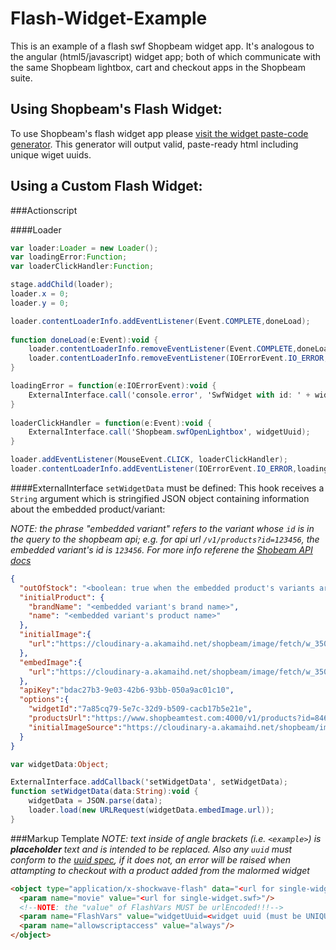 Flash-Widget-Example
====================

This is an example of a flash swf Shopbeam widget app. It's analogous to the angular (html5/javascript) widget app; both of which communicate with the same Shopbeam lightbox, cart and checkout apps in the Shopbeam suite.

Using Shopbeam's Flash Widget:
------------------------------

To use Shopbeam's flash widget app please [visit the widget paste-code generator](#). This generator will output valid, paste-ready html including unique wiget uuids.


Using a Custom Flash Widget:
----------------------------

###Actionscript

####Loader
```actionscript
var loader:Loader = new Loader();
var loadingError:Function;
var loaderClickHandler:Function;

stage.addChild(loader);
loader.x = 0;
loader.y = 0;

loader.contentLoaderInfo.addEventListener(Event.COMPLETE,doneLoad);
	
function doneLoad(e:Event):void {
	loader.contentLoaderInfo.removeEventListener(Event.COMPLETE,doneLoad);
	loader.contentLoaderInfo.removeEventListener(IOErrorEvent.IO_ERROR,loadingError);
}

loadingError = function(e:IOErrorEvent):void {
	ExternalInterface.call('console.error', 'SwfWidget with id: ' + widgetUuid + ' couldn\'t load image');
}
	
loaderClickHandler = function(e:Event):void {
	ExternalInterface.call('Shopbeam.swfOpenLightbox', widgetUuid);
}

loader.addEventListener(MouseEvent.CLICK, loaderClickHandler);
loader.contentLoaderInfo.addEventListener(IOErrorEvent.IO_ERROR,loadingError);
```

####ExternalInterface
`setWidgetData` must be defined: This hook receives a `String` argument which is stringified JSON object containing information about the embedded product/variant:

_NOTE: the phrase "embedded variant" refers to the variant whose `id` is in the query to the shopbeam api; e.g. for api url `/v1/products?id=123456`, the embedded variant's id is `123456`. For more info referene the [Shobeam API docs](#)_

```json
{
  "outOfStock": "<boolean: true when the embedded product's variants are out of stock>",
  "initialProduct": {
    "brandName": "<embedded variant's brand name>",
    "name": "<embedded variant's product name>"
  },
  "initialImage":{
    "url":"https://cloudinary-a.akamaihd.net/shopbeam/image/fetch/w_350,h_536,c_pad/ht…nmarcus.com%2Fca%2F1%2Fproduct_assets%2FH%2F7%2F6%2F1%2FP%2FNMH761P_mz.jpg"
  },
  "embedImage":{
    "url":"https://cloudinary-a.akamaihd.net/shopbeam/image/fetch/w_350,h_536,c_pad/ht…nmarcus.com%2Fca%2F1%2Fproduct_assets%2FH%2F7%2F6%2F1%2FP%2FNMH761P_mz.jpg"
  },
  "apiKey":"bdac27b3-9e03-42b6-93bb-050a9ac01c10",
  "options":{
    "widgetId":"7a85cq79-5e7c-32d9-b509-cacb17b5e21e",
    "productsUrl":"https://www.shopbeamtest.com:4000/v1/products?id=8461791&image=1&apiKey=bdac27b3-9e03-42b6-93bb-050a9ac01c10",
    "initialImageSource":"https://cloudinary-a.akamaihd.net/shopbeam/image/fetch/w_350,h_536,c_pad/ht…nmarcus.com%2Fca%2F1%2Fproduct_assets%2FH%2F7%2F6%2F1%2FP%2FNMH761P_mz.jpg"
  }
}
```

```actionscript
var widgetData:Object;

ExternalInterface.addCallback('setWidgetData', setWidgetData);
function setWidgetData(data:String):void {
	widgetData = JSON.parse(data);
	loader.load(new URLRequest(widgetData.embedImage.url));
}
```

###Markup Template
_NOTE: text inside of angle brackets (i.e. `<example>`) is **placeholder** text and is intended to be replaced. Also any `uuid` must conform to the [uuid spec](http://en.wikipedia.org/wiki/Universally_unique_identifier), if it does not, an error will be raised when attampting to checkout with a product added from the malormed widget_

```html
<object type="application/x-shockwave-flash" data="<url for single-widget.swf>" id="shopbeam-widget-swf-unbootstrapped-<widget uuid (must be UNIQUE!)>" data-image-src="<url for widget embed image>" data-shopbeam-url="<shopbeam product api path (excludes protocol, port and domain)>" width="<width in pixels (number)>" height="<height in pixels (number)>">
  <param name="movie" value="<url for single-widget.swf>"/>
  <!--NOTE: the "value" of FlashVars MUST be urlEncoded!!!-->
  <param name="FlashVars" value="widgetUuid=<widget uuid (must be UNIQUE!)>"/>
  <param name="allowscriptaccess" value="always"/>
</object>
```
